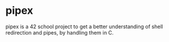 # pipex
pipex is a 42 school project to get a better understanding of shell redirection and pipes, by handling them in C.
